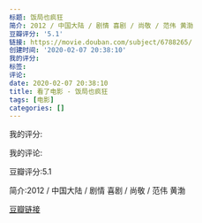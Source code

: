 ```yaml
---
标题: 饭局也疯狂
简介: 2012 / 中国大陆 / 剧情 喜剧 / 尚敬 / 范伟 黄渤
豆瓣评分: '5.1'
链接: https://movie.douban.com/subject/6788265/
创建时间: '2020-02-07 20:38:10'
我的评分:
标签:
评论:
date: 2020-02-07 20:38:10
title: 看了电影 - 饭局也疯狂
tags: [电影]
categories: []
---
```


我的评分:

我的评论:

豆瓣评分:5.1

简介:2012 / 中国大陆 / 剧情 喜剧 / 尚敬 / 范伟 黄渤

[豆瓣链接](https://movie.douban.com/subject/6788265/)

